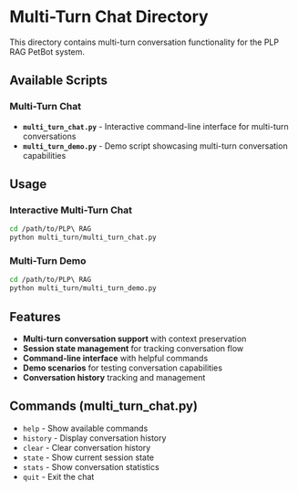 # Multi-Turn Chat Directory

This directory contains multi-turn conversation functionality for the PLP RAG PetBot system.

## Available Scripts

### Multi-Turn Chat
- **`multi_turn_chat.py`** - Interactive command-line interface for multi-turn conversations
- **`multi_turn_demo.py`** - Demo script showcasing multi-turn conversation capabilities

## Usage

### Interactive Multi-Turn Chat
```bash
cd /path/to/PLP\ RAG
python multi_turn/multi_turn_chat.py
```

### Multi-Turn Demo
```bash
cd /path/to/PLP\ RAG
python multi_turn/multi_turn_demo.py
```

## Features

- **Multi-turn conversation support** with context preservation
- **Session state management** for tracking conversation flow
- **Command-line interface** with helpful commands
- **Demo scenarios** for testing conversation capabilities
- **Conversation history** tracking and management

## Commands (multi_turn_chat.py)

- `help` - Show available commands
- `history` - Display conversation history
- `clear` - Clear conversation history
- `state` - Show current session state
- `stats` - Show conversation statistics
- `quit` - Exit the chat
